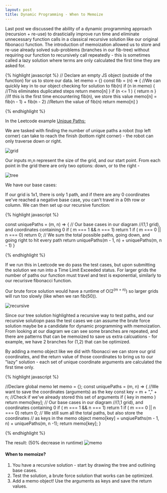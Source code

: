 ```yaml
---
layout: post
title: Dynamic Programming - When to Memoize 
---
```


Last post we discussed the ability of a dynamic programming approach (recursion + re-use) to drasticially improve run time and eliminate unnecessary function calls in a classical recursive solution like our original fibonacci function.  The introduction of memoization allowed us to store and re-use already solved sub-problems (branches in our fib-tree) without requiring our function to recursively call repeatedly - this is sometimes called a lazy solution where terms are only calculated the first time they are asked for.

{% highlight javascript %}
// Declare an empty JS object (outside of the function) for us to store our data.
let memo = {}
const fib = (n) => { 
 //We can quickly key in to our object checking for solution to fib(n)
    if (n in memo) {
//This eliminates duplicated steps
        return memo[n]
    }
    if (n <= 1 ) {
        return n
    }
//If this is the first time encountering fib(n), we store this value
    memo[n] = fib(n - 1) + fib(n - 2)
//Return the value of fib(n)
    return memo[n]
}

{% endhighlight %}


In the Leetcode example [Unique Paths:][1]

[1]:https://leetcode.com/problems/unique-paths/


We are tasked with finding the number of unique paths a robot (top left corner) can take to reach the finish (bottom right corner) - the robot can only traverse down or right.

![grid](https://assets.leetcode.com/uploads/2018/10/22/robot_maze.png)

Our inputs m,n represent the size of the grid, and our start point.  From each point in the grid there are only two options: down, or to the right -

![tree](https://drive.google.com/uc?id=1HZ8zqfLyh5YFJ1FIzfXthUtvjgfZ_WVL)

We have our base cases:

If our grid is 1x1, there is only 1 path, and if there are any 0 coordinates we've reached a negative base case, you can't travel in a 0th row or column.  We can then set up our recursive function:



{% highlight javascript %}

const uniquePaths = (m, n) => {
// Our base cases in our diagram 
//(1,1 grid), and coordinates containing 0
    if ( m === 1 && n === 1) return 1
    if ( m === 0 || n === 0) return 0;
// We sum the total possible paths, going down, and going right to hit every path 
    return uniquePaths(m - 1, n) + uniquePaths(m, n - 1)
}

{% endhighlight %}


If we run this in Leetcode we do pass the test cases, but upon submitting the solution we run into a Time Limit Exceeded status.  For larger grids the number of paths our function must travel and test is exponential, similarly to our recurisve fibonacci function.

Our brute force solution would have a runtime of O(2<sup>(m + n)</sup>) so larger grids will run too slowly (like when we ran fib(50)).

![recursive](https://drive.google.com/uc?id=1veo1sfsWeCGeXyU9tjvc9tIywOYcbc8F)

  
Since our tree solution highlighted a recursive way to test paths, and our recursive solutiopn pass the test cases we can assume the brute force solution maybe be a candidate for dynamic programming with memoization.  From looking at our diagram we can see some branches are repeated, and there are patterns that can be memoized to save us extra calcuations - for example, we have 2 branches for (1,2) that can be optimized.  

By adding a memo object like we did with fibonacci we can store our grid coordinates, and the return value of those coordinates to bring us to our "lazy" solution - each set of unique coordinate arguments are calculated the first time only.

{% highlight javascript %}

//Declare global memo
let memo = {};
const uniquePaths = (m, n) => {
//We want to save the coordinates (arguments) as the key
const key = m + "," + n;
//Check if we've already stored this set of arguments
if ( key in memo ) return memo[key]; 
// Our base cases in our diagram 
//(1,1 grid), and coordinates containing 0
    if ( m === 1 && n === 1) return 1
    if ( m === 0 || n === 0) return 0;
// We still sum all the total paths, but also store the coordinates 
// as keys in the memo object 
    memo[key] = unqiuePaths(m - 1, n) + uniquePaths(m, n -1);
    return memo[key];
}

{% endhighlight %}

The result: (50% decrease in runtime)
![memo](https://drive.google.com/uc?id=1me1qTrFZhi-_-i16BFqifpxbuCffScd8)


#### When to memoize?

1. You have a recursive solution - start by drawing the tree and outlining base cases.
2. Test the solution, a brute force solution that works can be optimized.
3. Add a memo object! Use the arguments as keys and save the return values.



